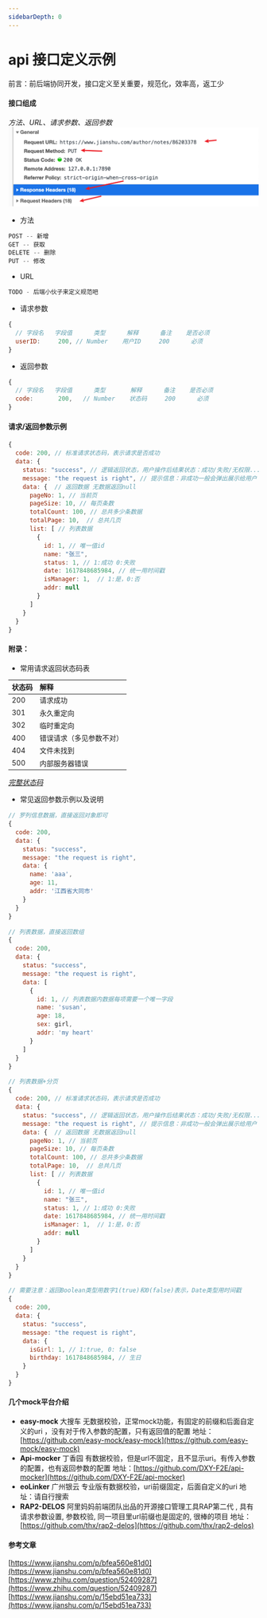 ```yaml
---
sidebarDepth: 0
---
```

# api 接口定义示例


前言：前后端协同开发，接口定义至关重要，规范化，效率高，返工少
#### 接口组成

*方法、URL、请求参数、返回参数*
![Snipaste_2021-04-08_10-36-10.png](./images/api.png)

- 方法
```js
POST -- 新增
GET -- 获取
DELETE -- 删除
PUT -- 修改
```

- URL
```js
TODO - 后端小伙子来定义规范吧
```

- 请求参数
```js
{
  // 字段名   字段值      类型      解释      备注    是否必须
  userID:     200, // Number    用户ID     200      必须 
}
```

- 返回参数
```js
{
  // 字段名   字段值      类型       解释      备注    是否必须
  code:       200,   // Number    状态码     200      必须 
}
```

#### 请求/返回参数示例
```js
{
  code: 200, // 标准请求状态码，表示请求是否成功
  data: {
    status: "success", // 逻辑返回状态，用户操作后结果状态：成功/失败/无权限...
    message: "the request is right", // 提示信息：非成功一般会弹出展示给用户
    data: {  // 返回数据 无数据返回null
      pageNo: 1, // 当前页
      pageSize: 10, // 每页条数
      totalCount: 100, // 总共多少条数据
      totalPage: 10,  // 总共几页
      list: [ // 列表数据
        {
          id: 1, // 唯一值id
          name: "张三",
          status: 1, // 1:成功 0:失败
          date: 1617848685984, // 统一用时间戳
          isManager: 1,  // 1:是，0:否
          addr: null
        }
      ]
    }
  }
}
```
#### 附录：
- 常用请求返回状态码表

| 状态码 | 解释| 
| :------| :------ | 
| 200 | 请求成功 | 
| 301 | 永久重定向 | 
| 302 | 临时重定向 | 
| 400 | 错误请求（多见参数不对） | 
| 404 | 文件未找到 | 
| 500 | 内部服务器错误 |
[*完整状态码*](https://tool.oschina.net/commons?type=5)

- 常见返回参数示例以及说明
```js
// 罗列信息数据，直接返回对象即可
{
  code: 200,
  data: {
    status: "success",
    message: "the request is right",
    data: {
      name: 'aaa',
      age: 11,
      addr: '江西省大同市'
    }
  }
}
```
```js
// 列表数据，直接返回数组
{
  code: 200,
  data: {
    status: "success",
    message: "the request is right",
    data: [
      {
        id: 1, // 列表数据内数据每项需要一个唯一字段
        name: 'susan',
        age: 18,
        sex: girl,
        addr: 'my heart'
      }
    ]
  }
}
```
```js
// 列表数据+分页
{
  code: 200, // 标准请求状态码，表示请求是否成功
  data: {
    status: "success", // 逻辑返回状态，用户操作后结果状态：成功/失败/无权限...
    message: "the request is right", // 提示信息：非成功一般会弹出展示给用户
    data: {  // 返回数据 无数据返回null
      pageNo: 1, // 当前页
      pageSize: 10, // 每页条数
      totalCount: 100, // 总共多少条数据
      totalPage: 10,  // 总共几页
      list: [ // 列表数据
        {
          id: 1, // 唯一值id
          name: "张三",
          status: 1, // 1:成功 0:失败
          date: 1617848685984, // 统一用时间戳
          isManager: 1,  // 1:是，0:否
          addr: null
        }
      ]
    }
  }
}
```
```js
// 需要注意：返回Boolean类型用数字1(true)和0(false)表示，Date类型用时间戳
{
  code: 200,
  data: {
    status: "success",
    message: "the request is right",
    data: {
      isGirl: 1, // 1:true, 0: false
      birthday: 1617848685984, // 生日
    }
  }
}
```

#### 几个mock平台介绍
- **easy-mock** 大搜车 无数据校验，正常mock功能，有固定的前缀和后面自定义的uri ，没有对于传入参数的配置，只有返回值的配置
地址：[https://github.com/easy-mock/easy-mock](https://github.com/easy-mock/easy-mock)
- **Api-mocker** 丁香园 有数据校验，但是url不固定，且不显示uri。有传入参数的配置，也有返回参数的配置
地址：[https://github.com/DXY-F2E/api-mocker](https://github.com/DXY-F2E/api-mocker)
- **eoLinker** 广州银云 专业版有数据校验，uri前缀固定，后面自定义的uri
地址：请自行搜索
- **RAP2-DELOS** 阿里妈妈前端团队出品的开源接口管理工具RAP第二代 , 具有请求参数设置, 参数校验, 同一项目里url前缀也是固定的, 很棒的项目
地址：[https://github.com/thx/rap2-delos](https://github.com/thx/rap2-delos)

#### 参考文章
[https://www.jianshu.com/p/bfea560e81d0](https://www.jianshu.com/p/bfea560e81d0)
[https://www.zhihu.com/question/52409287](https://www.zhihu.com/question/52409287)
[https://www.jianshu.com/p/15ebd51ea733](https://www.jianshu.com/p/15ebd51ea733)